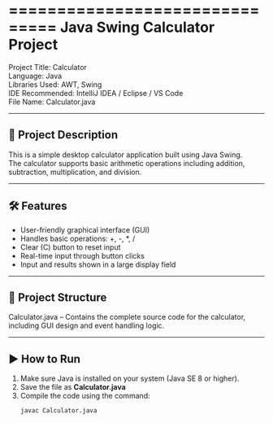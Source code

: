 ===============================
Java Swing Calculator Project
===============================

Project Title: Calculator  
Language: Java  
Libraries Used: AWT, Swing  
IDE Recommended: IntelliJ IDEA / Eclipse / VS Code  
File Name: Calculator.java

-----------------------------------
📌 Project Description
-----------------------------------
This is a simple desktop calculator application built using Java Swing.  
The calculator supports basic arithmetic operations including addition, subtraction, multiplication, and division.

-----------------------------------
🛠️ Features
-----------------------------------
- User-friendly graphical interface (GUI)
- Handles basic operations: +, -, *, /
- Clear (C) button to reset input
- Real-time input through button clicks
- Input and results shown in a large display field

-----------------------------------
📂 Project Structure
-----------------------------------
Calculator.java – Contains the complete source code for the calculator, including GUI design and event handling logic.

-----------------------------------
▶️ How to Run
-----------------------------------
1. Make sure Java is installed on your system (Java SE 8 or higher).
2. Save the file as **Calculator.java**
3. Compile the code using the command:
   ```bash
   javac Calculator.java
